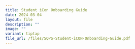 ```yaml
---
title: Student iCon Onboarding Guide
date: 2024-03-04
layout: file
description: ""
image: ""
variant: tiptap
file_url: /files/SQPS-Student-iCON-Onboarding-Guide.pdf
---
```

